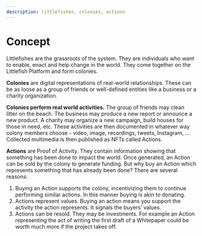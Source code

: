 ```yaml
---
description: littlefishes, colonies, actions
---
```


# Concept

Littlefishes are the grassroots of the system. They are individuals who want to enable, enact and help change in the world. They come together on the Littlefish Platform and form colonies.

**Colonies** are digital representations of real-world relationships. These can be as loose as a group of friends or well-defined entities like a business or a charity organization.

**Colonies perform real world activities.** The group of friends may clean litter on the beach. The business may produce a new report or announce a new product. A charity may organize a new campaign, build houses for those in need, etc. These activities are then documented in whatever way colony members choose - video, image, recordings, tweets, Instagram, … Collected multimedia is then published as NFTs called Actions.



**Actions** are Proof of Activity. They contain information showing that something has been done to impact the world. Once generated, an Action can be sold by the colony to generate funding. But why buy an Action which represents something that has already been done? There are several reasons:

1. Buying an Action supports the colony, incentivizing them to continue performing similar actions. In this manner buying is akin to donating.
2. Actions represent values. Buying an action means you support the activity the action represents. It signals the buyers’ values.
3. Actions can be resold. They may be investments. For example an Action representing the act of writing the first draft of a Whitepaper could be worth much more if the project takes off.

